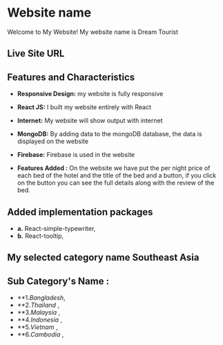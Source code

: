 # Website name 
Welcome to My Website! My website name is Dream Tourist

## Live Site URL
[]()


## Features and Characteristics

- **Responsive Design:** my website is fully responsive
  
- **React JS:** I built my website entirely with React
  
- **Internet:** My website will show output with internet
  
- **MongoDB:** By adding data to the mongoDB database, the data is displayed on the website

- **Firebase:** Firebase is used in the website
  
- **Features Added :** On the website we have put the per night price of each bed of the hotel and the title of the bed and a button, if you click on the button you can see the full details along with the review of the bed.


## Added implementation packages

- **a.** React-simple-typewriter,
- **b.** React-tooltip,

## My selected category name Southeast Asia
## Sub Category's Name : 
- **1.*Bangladesh*,
- **2.*Thailand* ,
- **3.*Malaysia* ,
- **4.*Indonesia* ,
- **5.*Vietnam* ,
- **6.*Cambodia* ,


